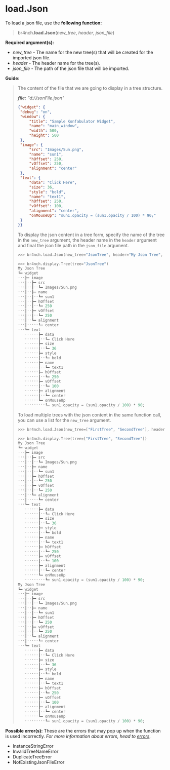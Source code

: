# load.Json

To load a json file, use the **following function:**

> br4nch.**load**.**Json**(*new_tree*, *header*, *json_file*)

**Required argument(s):**

- *new_tree* - The name for the new tree(s) that will be created for the imported json file.
- *header* - The header name for the tree(s).
- *json_file* - The path of the json file that will be imported.

**Guide:**

> The content of the file that we are going to display in a tree structure.
>
> ***file:** "d:/JsonFile.json"*
>
> ```json
> {"widget": {
>  "debug": "on",
>  "window": {
>      "title": "Sample Konfabulator Widget",
>      "name": "main_window",
>      "width": 500,
>      "height": 500
>  },
>  "image": { 
>      "src": "Images/Sun.png",
>      "name": "sun1",
>      "hOffset": 250,
>      "vOffset": 250,
>      "alignment": "center"
>  },
>  "text": {
>      "data": "Click Here",
>      "size": 36,
>      "style": "bold",
>      "name": "text1",
>      "hOffset": 250,
>      "vOffset": 100,
>      "alignment": "center",
>      "onMouseUp": "sun1.opacity = (sun1.opacity / 100) * 90;"
>  }
> }}
> ```
>
> To display the json content in a tree form, specify the name of the tree in the `new_tree` argument, the header name in the `header` argument and final the json file path in the `json_file` argument.
>
> ```python
> >>> br4nch.load.Json(new_tree="JsonTree", header="My Json Tree", json_file="d:/JsonFile.json")
> 
> >>> br4nch.display.Tree(tree="JsonTree")
> My Json Tree
> ┗━ widget
> ˑˑˑ┣━ image
> ˑˑˑ┃ˑˑ┣━ src
> ˑˑˑ┃ˑˑ┃ˑˑ┗━ Images/Sun.png
> ˑˑˑ┃ˑˑ┣━ name
> ˑˑˑ┃ˑˑ┃ˑˑ┗━ sun1
> ˑˑˑ┃ˑˑ┣━ hOffset
> ˑˑˑ┃ˑˑ┃ˑˑ┗━ 250
> ˑˑˑ┃ˑˑ┣━ vOffset
> ˑˑˑ┃ˑˑ┃ˑˑ┗━ 250
> ˑˑˑ┃ˑˑ┗━ alignment
> ˑˑˑ┃ˑˑˑˑˑ┗━ center
> ˑˑˑ┗━ text
>    ˑˑˑˑˑˑ┣━ data
>    ˑˑˑˑˑˑ┃ˑˑ┗━ Click Here
>    ˑˑˑˑˑˑ┣━ size
>    ˑˑˑˑˑˑ┃ˑˑ┗━ 36
>    ˑˑˑˑˑˑ┣━ style
>    ˑˑˑˑˑˑ┃ˑˑ┗━ bold
>    ˑˑˑˑˑˑ┣━ name
>    ˑˑˑˑˑˑ┃ˑˑ┗━ text1
>    ˑˑˑˑˑˑ┣━ hOffset
>    ˑˑˑˑˑˑ┃ˑˑ┗━ 250
>    ˑˑˑˑˑˑ┣━ vOffset
>    ˑˑˑˑˑˑ┃ˑˑ┗━ 100
>    ˑˑˑˑˑˑ┣━ alignment
>    ˑˑˑˑˑˑ┃ˑˑ┗━ center
>    ˑˑˑˑˑˑ┗━ onMouseUp
>    ˑˑˑˑˑˑˑˑˑ┗━ sun1.opacity = (sun1.opacity / 100) * 90;
> ```
>
> To load multiple trees with the json content in the same function call, you can use a list for the `new_tree` argument.
>
> ```python
> >>> br4nch.load.Json(new_tree=["FirstTree", "SecondTree"], header="My Json Tree", json_file="d:/JsonFile.json")
> 
> >>> br4nch.display.Tree(tree=["FirstTree", "SecondTree"])
> My Json Tree
> ┗━ widget
> ˑˑˑ┣━ image
> ˑˑˑ┃ˑˑ┣━ src
> ˑˑˑ┃ˑˑ┃ˑˑ┗━ Images/Sun.png
> ˑˑˑ┃ˑˑ┣━ name
> ˑˑˑ┃ˑˑ┃ˑˑ┗━ sun1
> ˑˑˑ┃ˑˑ┣━ hOffset
> ˑˑˑ┃ˑˑ┃ˑˑ┗━ 250
> ˑˑˑ┃ˑˑ┣━ vOffset
> ˑˑˑ┃ˑˑ┃ˑˑ┗━ 250
> ˑˑˑ┃ˑˑ┗━ alignment
> ˑˑˑ┃ˑˑˑˑˑ┗━ center
> ˑˑˑ┗━ text
>    ˑˑˑˑˑˑ┣━ data
>    ˑˑˑˑˑˑ┃ˑˑ┗━ Click Here
>    ˑˑˑˑˑˑ┣━ size
>    ˑˑˑˑˑˑ┃ˑˑ┗━ 36
>    ˑˑˑˑˑˑ┣━ style
>    ˑˑˑˑˑˑ┃ˑˑ┗━ bold
>    ˑˑˑˑˑˑ┣━ name
>    ˑˑˑˑˑˑ┃ˑˑ┗━ text1
>    ˑˑˑˑˑˑ┣━ hOffset
>    ˑˑˑˑˑˑ┃ˑˑ┗━ 250
>    ˑˑˑˑˑˑ┣━ vOffset
>    ˑˑˑˑˑˑ┃ˑˑ┗━ 100
>    ˑˑˑˑˑˑ┣━ alignment
>    ˑˑˑˑˑˑ┃ˑˑ┗━ center
>    ˑˑˑˑˑˑ┗━ onMouseUp
>    ˑˑˑˑˑˑˑˑˑ┗━ sun1.opacity = (sun1.opacity / 100) * 90;
> My Json Tree
> ┗━ widget
> ˑˑˑ┣━ image
> ˑˑˑ┃ˑˑ┣━ src
> ˑˑˑ┃ˑˑ┃ˑˑ┗━ Images/Sun.png
> ˑˑˑ┃ˑˑ┣━ name
> ˑˑˑ┃ˑˑ┃ˑˑ┗━ sun1
> ˑˑˑ┃ˑˑ┣━ hOffset
> ˑˑˑ┃ˑˑ┃ˑˑ┗━ 250
> ˑˑˑ┃ˑˑ┣━ vOffset
> ˑˑˑ┃ˑˑ┃ˑˑ┗━ 250
> ˑˑˑ┃ˑˑ┗━ alignment
> ˑˑˑ┃ˑˑˑˑˑ┗━ center
> ˑˑˑ┗━ text
>    ˑˑˑˑˑˑ┣━ data
>    ˑˑˑˑˑˑ┃ˑˑ┗━ Click Here
>    ˑˑˑˑˑˑ┣━ size
>    ˑˑˑˑˑˑ┃ˑˑ┗━ 36
>    ˑˑˑˑˑˑ┣━ style
>    ˑˑˑˑˑˑ┃ˑˑ┗━ bold
>    ˑˑˑˑˑˑ┣━ name
>    ˑˑˑˑˑˑ┃ˑˑ┗━ text1
>    ˑˑˑˑˑˑ┣━ hOffset
>    ˑˑˑˑˑˑ┃ˑˑ┗━ 250
>    ˑˑˑˑˑˑ┣━ vOffset
>    ˑˑˑˑˑˑ┃ˑˑ┗━ 100
>    ˑˑˑˑˑˑ┣━ alignment
>    ˑˑˑˑˑˑ┃ˑˑ┗━ center
>    ˑˑˑˑˑˑ┗━ onMouseUp
>    ˑˑˑˑˑˑˑˑˑ┗━ sun1.opacity = (sun1.opacity / 100) * 90;
> ```
>

**Possible error(s):**
These are the errors that may pop up when the function is used incorrectly.
*For more information about errors, head to [errors](../../guides/errors.md).*

- InstanceStringError
- InvalidTreeNameError
- DuplicateTreeError
- NotExistingJsonFileError


